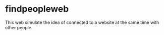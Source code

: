 # findpeopleweb
This web simulate the idea of connected to a website at the same time with other people
